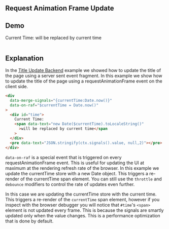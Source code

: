 ## Request Animation Frame Update

## Demo

<div data-merge-signals="{currentTime:Date.now()}" data-on-raf="$currentTime = Date.now()">
  <div id="time">Current Time: <span data-text="new Date($currentTime).toLocaleString()">will be replaced by current time</span></div>
  <pre data-text="JSON.stringify(ctx.signals().value, null,2)"></pre>
</div>

## Explanation

In the [Title Update Backend](/examples/title_update_backend) example we showed how to update the title of the page using a server sent event fragment. In this example we show how to update the title of the page using a requestAnimationFrame event on the client side.

```html
<div
  data-merge-signals="{currentTime:Date.now()}"
  data-on-raf="$currentTime = Date.now()"
>
  <div id="time">
    Current Time:
    <span data-text="new Date($currentTime).toLocaleString()"
      >will be replaced by current time</span
    >
  </div>
  <pre data-text="JSON.stringify(ctx.signals().value, null,2)"></pre>
</div>
```

`data-on-raf` is a special event that is triggered on every requestAnimationFrame event. This is useful for updating the UI at maximum at the rendering refresh rate of the browser. In this example we update the currentTime store with a new Date object. This triggers a re-render of the currentTime span element. You can still use the `throttle` and `debounce` modifiers to control the rate of updates even further.

In this case we are updating the currentTime store with the current time. This triggers a re-render of the `currentTime` span element, however if you inspect with the browser debugger you will notice that `#time`'s `<span>` element is not updated every frame. This is because the signals are smartly updated only when the value changes. This is a performance optimization that is done by default.
